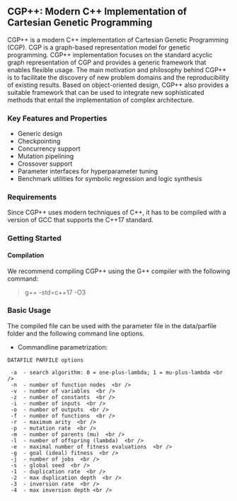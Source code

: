 ## CGP++: Modern C++ Implementation of Cartesian Genetic Programming

CGP++ is a modern C++ implementation of Cartesian Genetic Programming (CGP). CGP is a graph-based
representation model for genetic programming. CGP++ implementation focuses on the standard acyclic graph representation of CGP
and provides a generic framework that enables flexible usage. The main motivation and philosophy behind CGP++ 
is to facilitate the discovery of new problem domains and the reproducibility of existing results. Based on object-oriented design,
CGP++ also provides a suitable framework that can be used to integrate new sophisticated methods that entail the implementation of complex architecture. 

### Key Features and Properties

- Generic design
- Checkpointing
- Concurrency support
- Mutation pipelining
- Crossover support
- Parameter interfaces for hyperparameter tuning 
- Benchmark utilities for symbolic regression and logic synthesis
  

### Requirements

Since CGP++ uses modern techniques of C++, it has to be compiled with a version of GCC that supports the C++17 standard. 

### Getting Started

#### Compilation 

We recommend compiling CGP++ using the G++ compiler with the following command: 
> g++ -std=c++17 -O3

### Basic Usage 

The compiled file can be used with the parameter file in the data/parfile folder and the 
following command line options.

- Commandline parametrization:
```
DATAFILE PARFILE options

 -a  - search algorithm: 0 = one-plus-lambda; 1 = mu-plus-lambda <br />
 -n  - number of function nodes  <br />
 -v  - number of variables  <br />
 -z  - number of constants  <br />
 -i  - number of inputs  <br />
 -o  - number of outputs  <br />
 -f  - number of functions  <br />
 -r  - maximum arity  <br />
 -p  - mutation rate  <br />
 -m  - number of parents (mu)  <br />
 -l  - number of offspring (lambda)  <br />
 -e  - maximal number of fitness evaluations  <br />
 -g  - goal (ideal) fitness  <br />
 -j  - number of jobs  <br />
 -s  - global seed  <br />
 -1  - duplication rate  <br />
 -2  - max duplication depth  <br />
 -3  - inversion rate  <br />
 -4  - max inversion depth <br />
```

